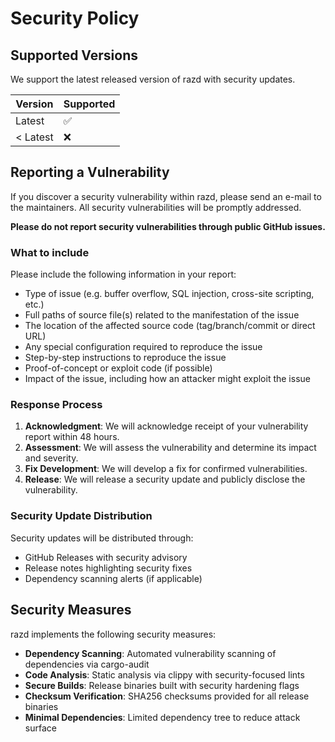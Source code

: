 # Security Policy

## Supported Versions

We support the latest released version of razd with security updates.

| Version | Supported          |
| ------- | ------------------ |
| Latest  | :white_check_mark: |
| < Latest| :x:                |

## Reporting a Vulnerability

If you discover a security vulnerability within razd, please send an e-mail to the maintainers. All security vulnerabilities will be promptly addressed.

**Please do not report security vulnerabilities through public GitHub issues.**

### What to include

Please include the following information in your report:

- Type of issue (e.g. buffer overflow, SQL injection, cross-site scripting, etc.)
- Full paths of source file(s) related to the manifestation of the issue
- The location of the affected source code (tag/branch/commit or direct URL)
- Any special configuration required to reproduce the issue
- Step-by-step instructions to reproduce the issue
- Proof-of-concept or exploit code (if possible)
- Impact of the issue, including how an attacker might exploit the issue

### Response Process

1. **Acknowledgment**: We will acknowledge receipt of your vulnerability report within 48 hours.
2. **Assessment**: We will assess the vulnerability and determine its impact and severity.
3. **Fix Development**: We will develop a fix for confirmed vulnerabilities.
4. **Release**: We will release a security update and publicly disclose the vulnerability.

### Security Update Distribution

Security updates will be distributed through:

- GitHub Releases with security advisory
- Release notes highlighting security fixes
- Dependency scanning alerts (if applicable)

## Security Measures

razd implements the following security measures:

- **Dependency Scanning**: Automated vulnerability scanning of dependencies via cargo-audit
- **Code Analysis**: Static analysis via clippy with security-focused lints
- **Secure Builds**: Release binaries built with security hardening flags
- **Checksum Verification**: SHA256 checksums provided for all release binaries
- **Minimal Dependencies**: Limited dependency tree to reduce attack surface